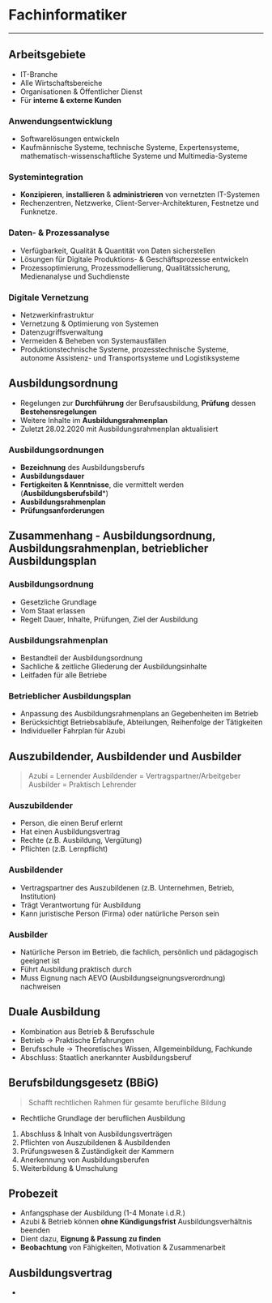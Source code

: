# Fachinformatiker
___
## Arbeitsgebiete
- IT-Branche
- Alle Wirtschaftsbereiche
- Organisationen & Öffentlicher Dienst
- Für **interne & externe Kunden**
### Anwendungsentwicklung
- Softwarelösungen entwickeln
- Kaufmännische Systeme, technische Systeme, Expertensysteme, mathematisch-wissenschaftliche Systeme und Multimedia-Systeme
### Systemintegration
- **Konzipieren**, **installieren** & **administrieren** von vernetzten IT-Systemen
- Rechenzentren, Netzwerke, Client-Server-Architekturen, Festnetze und Funknetze.
### Daten- & Prozessanalyse
- Verfügbarkeit, Qualität & Quantität von Daten sicherstellen
- Lösungen für Digitale Produktions- & Geschäftsprozesse entwickeln
- Prozessoptimierung, Prozessmodellierung, Qualitätssicherung, Medienanalyse und Suchdienste
### Digitale Vernetzung
- Netzwerkinfrastruktur
- Vernetzung & Optimierung von Systemen
- Datenzugriffsverwaltung
- Vermeiden & Beheben von Systemausfällen
- Produktionstechnische Systeme, prozesstechnische Systeme, autonome Assistenz- und Transportsysteme und Logistiksysteme
## Ausbildungsordnung
- Regelungen zur **Durchführung** der Berufsausbildung, **Prüfung** dessen **Bestehensregelungen**
- Weitere Inhalte im **Ausbildungsrahmenplan**
- Zuletzt 28.02.2020 mit Ausbildungsrahmenplan aktualisiert
### Ausbildungsordnungen
- **Bezeichnung** des Ausbildungsberufs
- **Ausbildungsdauer**
- **Fertigkeiten & Kenntnisse**, die vermittelt werden (**Ausbildungsberufsbild***)
- **Ausbildungsrahmenplan**
- **Prüfungsanforderungen**
## Zusammenhang - Ausbildungsordnung, Ausbildungsrahmenplan, betrieblicher Ausbildungsplan
### Ausbildungsordnung
- Gesetzliche Grundlage
- Vom Staat erlassen
- Regelt Dauer, Inhalte, Prüfungen, Ziel der Ausbildung
### Ausbildungsrahmenplan
- Bestandteil der Ausbildungsordnung
- Sachliche & zeitliche Gliederung der Ausbildungsinhalte
- Leitfaden für alle Betriebe
### Betrieblicher Ausbildungsplan
- Anpassung des Ausbildungsrahmenplans an Gegebenheiten im Betrieb
- Berücksichtigt Betriebsabläufe, Abteilungen, Reihenfolge der Tätigkeiten
- Individueller Fahrplan für Azubi
## Auszubildender, Ausbildender und Ausbilder
> Azubi = Lernender
> Ausbildender = Vertragspartner/Arbeitgeber
> Ausbilder = Praktisch Lehrender
### Auszubildender
- Person, die einen Beruf erlernt
- Hat einen Ausbildungsvertrag
- Rechte (z.B. Ausbildung, Vergütung)
- Pflichten (z.B. Lernpflicht)
### Ausbildender
- Vertragspartner des Auszubildenen (z.B. Unternehmen, Betrieb, Institution)
- Trägt Verantwortung für Ausbildung
- Kann juristische Person (Firma) oder natürliche Person sein
### Ausbilder
- Natürliche Person im Betrieb, die fachlich, persönlich und pädagogisch geeignet ist
- Führt Ausbildung praktisch durch
- Muss Eignung nach AEVO (Ausbildungseignungsverordnung) nachweisen
## Duale Ausbildung
- Kombination aus Betrieb & Berufsschule
- Betrieb → Praktische Erfahrungen
- Berufsschule → Theoretisches Wissen, Allgemeinbildung, Fachkunde
- Abschluss: Staatlich anerkannter Ausbildungsberuf
## Berufsbildungsgesetz (BBiG)
> Schafft rechtlichen Rahmen für gesamte berufliche Bildung
- Rechtliche Grundlage der beruflichen Ausbildung
1. Abschluss & Inhalt von Ausbildungsverträgen
2. Pflichten von Auszubildenen & Ausbildenden
3. Prüfungswesen & Zuständigkeit der Kammern
4. Anerkennung von Ausbildungsberufen
5. Weiterbildung & Umschulung
## Probezeit
- Anfangsphase der Ausbildung (1-4 Monate i.d.R.)
- Azubi & Betrieb können **ohne Kündigungsfrist** Ausbildungsverhältnis beenden
- Dient dazu, **Eignung & Passung zu finden**
- **Beobachtung** von Fähigkeiten, Motivation & Zusammenarbeit

## Ausbildungsvertrag
- 